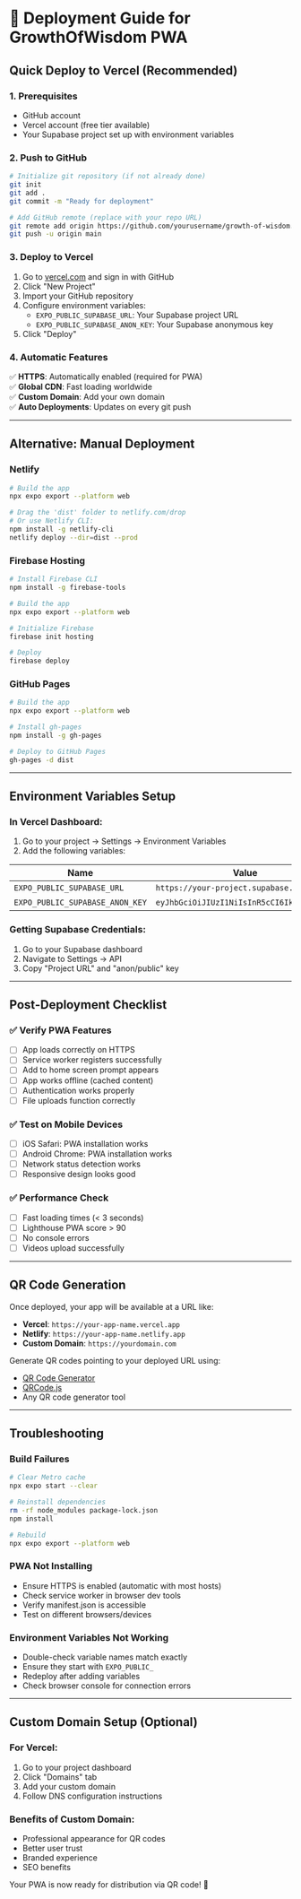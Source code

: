 # 🚀 Deployment Guide for GrowthOfWisdom PWA

## Quick Deploy to Vercel (Recommended)

### 1. Prerequisites
- GitHub account
- Vercel account (free tier available)
- Your Supabase project set up with environment variables

### 2. Push to GitHub
```bash
# Initialize git repository (if not already done)
git init
git add .
git commit -m "Ready for deployment"

# Add GitHub remote (replace with your repo URL)
git remote add origin https://github.com/yourusername/growth-of-wisdom.git
git push -u origin main
```

### 3. Deploy to Vercel
1. Go to [vercel.com](https://vercel.com) and sign in with GitHub
2. Click "New Project"
3. Import your GitHub repository
4. Configure environment variables:
   - `EXPO_PUBLIC_SUPABASE_URL`: Your Supabase project URL
   - `EXPO_PUBLIC_SUPABASE_ANON_KEY`: Your Supabase anonymous key
5. Click "Deploy"

### 4. Automatic Features
✅ **HTTPS**: Automatically enabled (required for PWA)  
✅ **Global CDN**: Fast loading worldwide  
✅ **Custom Domain**: Add your own domain  
✅ **Auto Deployments**: Updates on every git push  

---

## Alternative: Manual Deployment

### Netlify
```bash
# Build the app
npx expo export --platform web

# Drag the 'dist' folder to netlify.com/drop
# Or use Netlify CLI:
npm install -g netlify-cli
netlify deploy --dir=dist --prod
```

### Firebase Hosting
```bash
# Install Firebase CLI
npm install -g firebase-tools

# Build the app
npx expo export --platform web

# Initialize Firebase
firebase init hosting

# Deploy
firebase deploy
```

### GitHub Pages
```bash
# Build the app
npx expo export --platform web

# Install gh-pages
npm install -g gh-pages

# Deploy to GitHub Pages
gh-pages -d dist
```

---

## Environment Variables Setup

### In Vercel Dashboard:
1. Go to your project → Settings → Environment Variables
2. Add the following variables:

| Name | Value | Environment |
|------|-------|-------------|
| `EXPO_PUBLIC_SUPABASE_URL` | `https://your-project.supabase.co` | Production |
| `EXPO_PUBLIC_SUPABASE_ANON_KEY` | `eyJhbGciOiJIUzI1NiIsInR5cCI6IkpXVCJ9...` | Production |

### Getting Supabase Credentials:
1. Go to your Supabase dashboard
2. Navigate to Settings → API
3. Copy "Project URL" and "anon/public" key

---

## Post-Deployment Checklist

### ✅ Verify PWA Features
- [ ] App loads correctly on HTTPS
- [ ] Service worker registers successfully
- [ ] Add to home screen prompt appears
- [ ] App works offline (cached content)
- [ ] Authentication works properly
- [ ] File uploads function correctly

### ✅ Test on Mobile Devices
- [ ] iOS Safari: PWA installation works
- [ ] Android Chrome: PWA installation works
- [ ] Network status detection works
- [ ] Responsive design looks good

### ✅ Performance Check
- [ ] Fast loading times (< 3 seconds)
- [ ] Lighthouse PWA score > 90
- [ ] No console errors
- [ ] Videos upload successfully

---

## QR Code Generation

Once deployed, your app will be available at a URL like:
- **Vercel**: `https://your-app-name.vercel.app`
- **Netlify**: `https://your-app-name.netlify.app`
- **Custom Domain**: `https://yourdomain.com`

Generate QR codes pointing to your deployed URL using:
- [QR Code Generator](https://www.qr-code-generator.com)
- [QRCode.js](https://davidshimjs.github.io/qrcodejs/)
- Any QR code generator tool

---

## Troubleshooting

### Build Failures
```bash
# Clear Metro cache
npx expo start --clear

# Reinstall dependencies
rm -rf node_modules package-lock.json
npm install

# Rebuild
npx expo export --platform web
```

### PWA Not Installing
- Ensure HTTPS is enabled (automatic with most hosts)
- Check service worker in browser dev tools
- Verify manifest.json is accessible
- Test on different browsers/devices

### Environment Variables Not Working
- Double-check variable names match exactly
- Ensure they start with `EXPO_PUBLIC_`
- Redeploy after adding variables
- Check browser console for connection errors

---

## Custom Domain Setup (Optional)

### For Vercel:
1. Go to your project dashboard
2. Click "Domains" tab
3. Add your custom domain
4. Follow DNS configuration instructions

### Benefits of Custom Domain:
- Professional appearance for QR codes
- Better user trust
- Branded experience
- SEO benefits

Your PWA is now ready for distribution via QR code! 🎉
